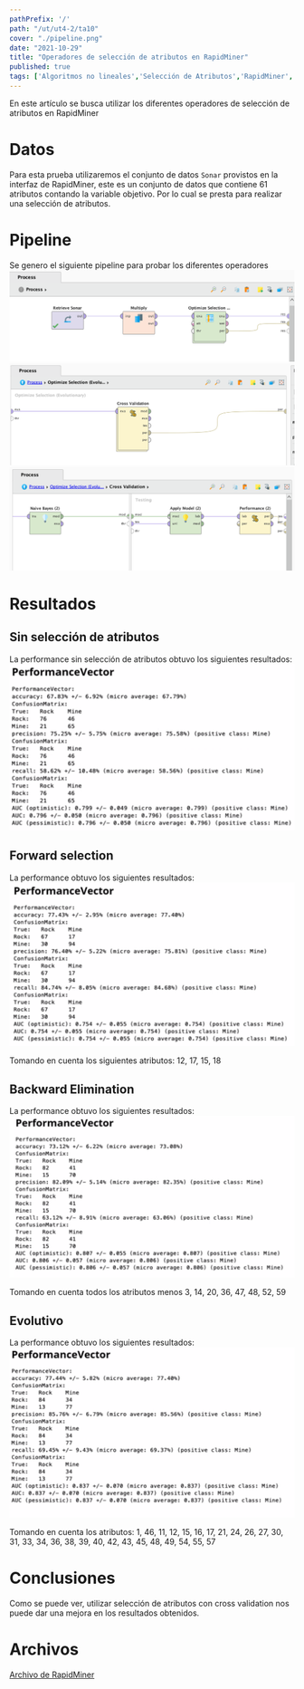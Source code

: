 ```yaml
---
pathPrefix: '/'
path: "/ut/ut4-2/ta10"
cover: "./pipeline.png"
date: "2021-10-29"
title: "Operadores de selección de atributos en RapidMiner"
published: true
tags: ['Algoritmos no lineales','Selección de Atributos','RapidMiner','Iris Dataset','Forward Selection','Backward Elimination','Evolutivo','Sonar Dataset','Performance','Cross validation','Naive bayes']
---
```


En este artículo se busca utilizar los diferentes operadores de selección de atributos en RapidMiner

# Datos

Para esta prueba utilizaremos el conjunto de datos `Sonar` provistos en la interfaz de RapidMiner, este es un conjunto de datos que contiene 61 atributos contando la variable objetivo. Por lo cual se presta para realizar una selección de atributos.

# Pipeline

Se genero el siguiente pipeline para probar los diferentes operadores
![pipeline](https://github.com/JuanFKurucz/ia-portfolio/blob/main/content/posts/ut/ut4-2/ta/ta10/pipeline.png?raw=true)
![pipeline2](https://github.com/JuanFKurucz/ia-portfolio/blob/main/content/posts/ut/ut4-2/ta/ta10/pipeline2.png?raw=true)
![pipeline3](https://github.com/JuanFKurucz/ia-portfolio/blob/main/content/posts/ut/ut4-2/ta/ta10/pipeline3.png?raw=true)

# Resultados

## Sin selección de atributos

La performance sin selección de atributos obtuvo los siguientes resultados:
![performance1](https://github.com/JuanFKurucz/ia-portfolio/blob/main/content/posts/ut/ut4-2/ta/ta10/performance1.png?raw=true)

## Forward selection

La performance obtuvo los siguientes resultados:
![performance2](https://github.com/JuanFKurucz/ia-portfolio/blob/main/content/posts/ut/ut4-2/ta/ta10/performance2.png?raw=true)

Tomando en cuenta los siguientes atributos: 12, 17, 15, 18

## Backward Elimination

La performance obtuvo los siguientes resultados:
![performance3](https://github.com/JuanFKurucz/ia-portfolio/blob/main/content/posts/ut/ut4-2/ta/ta10/performance3.png?raw=true)

Tomando en cuenta todos los atributos menos 3, 14, 20, 36, 47, 48, 52, 59

## Evolutivo

La performance obtuvo los siguientes resultados:
![performance4](https://github.com/JuanFKurucz/ia-portfolio/blob/main/content/posts/ut/ut4-2/ta/ta10/performance4.png?raw=true)

Tomando en cuenta los atributos: 1, 46, 11, 12, 15, 16, 17, 21, 24, 26, 27, 30, 31, 33, 34, 36, 38, 39, 40, 42, 43, 45, 48, 49, 54, 55, 57

# Conclusiones

Como se puede ver, utilizar selección de atributos con cross validation nos puede dar una mejora en los resultados obtenidos.

# Archivos

[Archivo de RapidMiner](https://github.com/JuanFKurucz/ia-portfolio/blob/main/content/posts/ut/ut4-2/ta/ta10/ut4-ta10.rmp?raw=true)